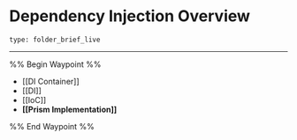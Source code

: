 # Dependency Injection Overview
 
```ccard
type: folder_brief_live
```
 
---

%% Begin Waypoint %%
- [[DI Container]]
- [[DI]]
- [[IoC]]
- **[[Prism Implementation]]**

%% End Waypoint %%